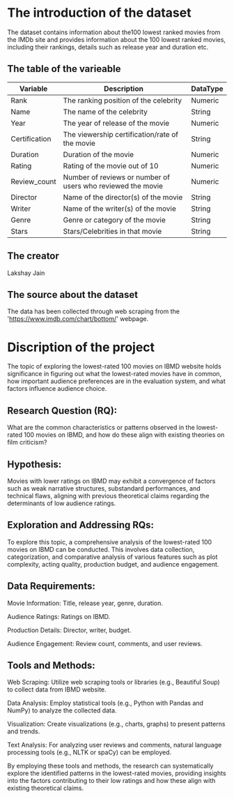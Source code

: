 # The introduction of the dataset
The dataset contains information about the100 lowest ranked movies from the IMDb site and provides information about the 100 lowest ranked movies, including their rankings, details such as release year and duration etc.

## The table of the varieable
| Variable      | Description                                     | DataType           |
| ------------- | ----------------------------------------------- | ------------------ |
| Rank          | The ranking position of the celebrity           | Numeric            |
| Name          | The name of the celebrity                        | String             |
| Year          | The year of release of the movie                 | Numeric            |
| Certification | The viewership certification/rate of the movie   | String   |
| Duration      | Duration of the movie                            | Numeric            |
| Rating        | Rating of the movie out of 10                    | Numeric            |
| Review_count  | Number of reviews or number of users who reviewed the movie | Numeric |
| Director      | Name of the director(s) of the movie             | String             |
| Writer        | Name of the writer(s) of the movie               | String             |
| Genre         | Genre or category of the movie                   | String             |
| Stars         | Stars/Celebrities in that movie                 | String             |

## The creator
Lakshay Jain

## The source about the dataset
The data has been collected through web scraping from the 'https://www.imdb.com/chart/bottom/' webpage.

# Discription of the project

The topic of exploring the lowest-rated 100 movies on IBMD website holds significance in figuring out what the lowest-rated movies have in common, how important audience preferences are in the evaluation system, and what factors influence audience choice.

## Research Question (RQ):

What are the common characteristics or patterns observed in the lowest-rated 100 movies on IBMD, and how do these align with existing theories on film criticism?

## Hypothesis:

Movies with lower ratings on IBMD may exhibit a convergence of factors such as weak narrative structures, substandard performances, and technical flaws, aligning with previous theoretical claims regarding the determinants of low audience ratings.

## Exploration and Addressing RQs:

To explore this topic, a comprehensive analysis of the lowest-rated 100 movies on IBMD can be conducted. This involves data collection, categorization, and comparative analysis of various features such as plot complexity, acting quality, production budget, and audience engagement.

## Data Requirements:
Movie Information: Title, release year, genre, duration.

Audience Ratings: Ratings on IBMD.

Production Details: Director, writer, budget.

Audience Engagement: Review count, comments, and user reviews.


## Tools and Methods:
Web Scraping: Utilize web scraping tools or libraries (e.g., Beautiful Soup) to collect data from IBMD website.

Data Analysis: Employ statistical tools (e.g., Python with Pandas and NumPy) to analyze the collected data.

Visualization: Create visualizations (e.g., charts, graphs) to present patterns and trends.

Text Analysis: For analyzing user reviews and comments, natural language processing tools (e.g., NLTK or spaCy) can be employed.

By employing these tools and methods, the research can systematically explore the identified patterns in the lowest-rated movies, providing insights into the factors contributing to their low ratings and how these align with existing theoretical claims.
